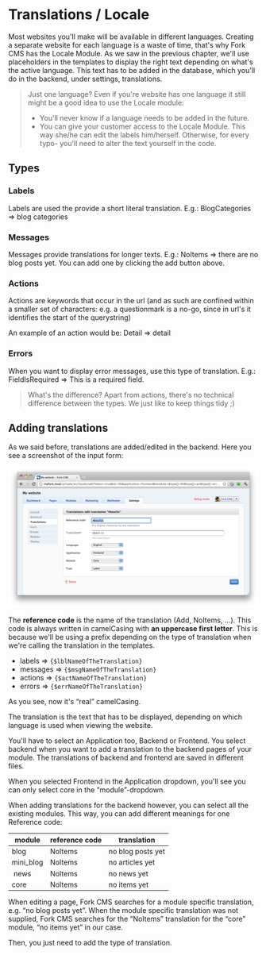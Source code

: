 # Translations / Locale

Most websites you'll make will be available in different languages. Creating a separate website for each language is a waste of time, that's why Fork CMS has the Locale Module. As we saw in the previous chapter, we'll use placeholders in the templates to display the right text depending on what's the active language. This text has to be added in the database, which you'll do in the backend, under settings, translations.

> Just one language?
> Even if you're website has one language it still might be a good idea to use the Locale module:
>
> * You'll never know if a language needs to be added in the future.
> * You can give your customer access to the Locale Module. This way she/he can edit the labels him/herself. Otherwise, for every typo- you'll need to alter the text yourself in the code.

## Types

### Labels

Labels are used the provide a short literal translation. E.g.:
BlogCategories => blog categories

### Messages

Messages provide translations for longer texts. E.g.:
NoItems => there are no blog posts yet. You can add one by clicking the add button above.

### Actions

Actions are keywords that occur in the url (and as such are confined within a smaller set of characters: e.g. a questionmark is a no-go, since in url's it identifies the start of the querystring)

An example of an action would be:
Detail => detail

### Errors

When you want to display error messages, use this type of translation. E.g.:
FieldIsRequired => This is a required field.

> What's the difference?
> Apart from actions, there's no technical difference between the types. We just like to keep things tidy ;)

## Adding translations

As we said before, translations are added/edited in the backend. Here you see a screenshot of the input form:

![Translations](assets/translations.png)

The **reference code** is the name of the translation (Add, NoItems, ...). This code is always written in camelCasing with **an uppercase first letter**. This is because we'll be using a prefix depending on the type of translation when we're calling the translation in the templates.

* labels => `{$lblNameOfTheTranslation}`
* messages => `{$msgNameOfTheTranslation}`
* actions => `{$actNameOfTheTranslation}`
* errors => `{$errNameOfTheTranslation}`

As you see, now it's “real” camelCasing.

The translation is the text that has to be displayed, depending on which language is used when viewing the website.

You'll have to select an Application too, Backend or Frontend. You select backend when you want to add a translation to the backend pages of your module. The translations of backend and frontend are saved in different files.

When you selected Frontend in the Application dropdown, you'll see you can only select core in the “module”-dropdown.

When adding translations for the backend however, you can select all the existing modules. This way, you can add different meanings for one Reference code:

| module    | reference code | translation       |
| --------- | -------------- | ----------------- |
| blog      | NoItems        | no blog posts yet |
| mini_blog | NoItems        | no articles yet   |
| news      | NoItems        | no news yet       |
| core      | NoItems        | no items yet      |

When editing a page, Fork CMS searches for a module specific translation, e.g. “no blog posts yet”. When the module specific translation was not supplied, Fork CMS searches for the “NoItems” translation for the “core” module, “no items yet” in our case.

Then, you just need to add the type of translation.